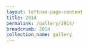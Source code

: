 ```yaml
---
layout: leftnav-page-content
title: 2014
permalink: /gallery/2014/
breadcrumb: 2014
collection_name: gallery
---
```

